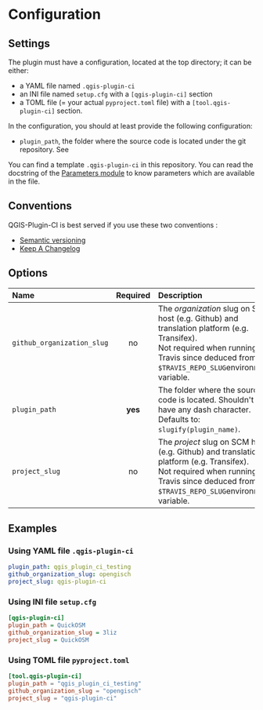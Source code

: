 # Configuration

## Settings

The plugin must have a configuration, located at the top directory; it can be either:

- a YAML file named `.qgis-plugin-ci`
- an INI file named `setup.cfg` with a `[qgis-plugin-ci]` section
- a TOML file (= your actual `pyproject.toml` file) with a `[tool.qgis-plugin-ci]` section.

In the configuration, you should at least provide the following configuration:

- `plugin_path`, the folder where the source code is located under the git repository. See

You can find a template `.qgis-plugin-ci` in this repository.
You can read the docstring of the [Parameters module](/_apidoc/qgispluginci.parameters)
to know parameters which are available in the file.

## Conventions

QGIS-Plugin-CI is best served if you use these two conventions :

* [Semantic versioning](https://semver.org/)
* [Keep A Changelog](https://keepachangelog.com)

## Options

| Name | Required | Description | Example |
| :--- | :------: | :---------- | :------ |
| `github_organization_slug` | no | The *organization* slug on SCM host (e.g. Github) and translation platform (e.g. Transifex).<br/>Not required when running on Travis since deduced from `$TRAVIS_REPO_SLUG`environment variable. |  |
| `plugin_path` | **yes** | The folder where the source code is located. Shouldn't have any dash character. Defaults to: `slugify(plugin_name)`. | qgis_plugin_CI_testing |
| `project_slug` | no | The *project* slug on SCM host (e.g. Github) and translation platform (e.g. Transifex).<br/>Not required when running on Travis since deduced from `$TRAVIS_REPO_SLUG`environment variable. |  |

## Examples

### Using YAML file `.qgis-plugin-ci`

```yaml
plugin_path: qgis_plugin_ci_testing
github_organization_slug: opengisch
project_slug: qgis-plugin-ci
```

### Using INI file `setup.cfg`

```ini
[qgis-plugin-ci]
plugin_path = QuickOSM
github_organization_slug = 3liz
project_slug = QuickOSM
```
### Using TOML file `pyproject.toml`

```toml
[tool.qgis-plugin-ci]
plugin_path = "qgis_plugin_ci_testing"
github_organization_slug = "opengisch"
project_slug = "qgis-plugin-ci"
```
